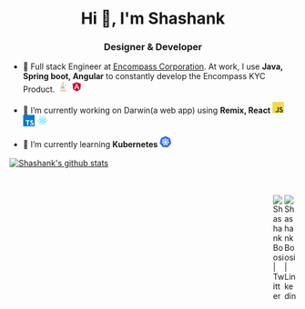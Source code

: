 <h1 align="center">Hi 👋, I'm Shashank</h1>
<h3 align="center">Designer & Developer</h3>

- 💼 Full stack Engineer at [Encompass Corporation](https://www.encompasscorporation.com/). At work, I use **Java, Spring boot, Angular** to constantly develop the Encompass KYC Product. 
<code><img height="20" alt="java" src="https://raw.githubusercontent.com/github/explore/80688e429a7d4ef2fca1e82350fe8e3517d3494d/topics/java/java.png"></code>
<code><img height="20" alt="java" src="https://raw.githubusercontent.com/github/explore/80688e429a7d4ef2fca1e82350fe8e3517d3494d/topics/angular/angular.png"></code>

- 🔭 I’m currently working on Darwin(a web app) using **Remix, React** 
<code><img height="20" alt="javascript" src="https://raw.githubusercontent.com/github/explore/80688e429a7d4ef2fca1e82350fe8e3517d3494d/topics/javascript/javascript.png"></code>
<code><img height="20" alt="typescript" src="https://raw.githubusercontent.com/github/explore/80688e429a7d4ef2fca1e82350fe8e3517d3494d/topics/typescript/typescript.png"></code>
<code><img height="20" alt="react" src="https://raw.githubusercontent.com/github/explore/80688e429a7d4ef2fca1e82350fe8e3517d3494d/topics/react/react.png"></code>

- 🌱 I’m currently learning **Kubernetes**
<code><img height="20" alt="react" src="https://raw.githubusercontent.com/github/explore/80688e429a7d4ef2fca1e82350fe8e3517d3494d/topics/kubernetes/kubernetes.png"></code>

<a href="https://github.com/shashankboosi"><img align="center" src="https://github-readme-stats.vercel.app/api?username=shashankboosi&show_icons=true&include_all_commits=true&theme=buefy" alt="Shashank's github stats" /></a>

<br />
<br />

<a href="https://www.linkedin.com/in/shashank-reddy-boosi-24721ab7/" target="_blank">
  <img align="right" alt="Shashank Boosi | Linkedin" width="21px" src="https://cdn.jsdelivr.net/npm/simple-icons@3.0.1/icons/linkedin.svg" />
</a>
<a href="https://twitter.com/shashankboosi" target="_blank">
  <img align="right" alt="Shashank Boosi | Twitter" width="20px" src="https://cdn.jsdelivr.net/npm/simple-icons@3.0.1/icons/twitter.svg" />
</a>

<!--

Here are some ideas to get you started:

- 👯 I’m looking to collaborate on ...
- 🤔 I’m looking for help with ...
- 💬 Ask me about ...
- 📫 How to reach me: ...
- 😄 Pronouns: ...
- ⚡ Fun fact: ...
-->
